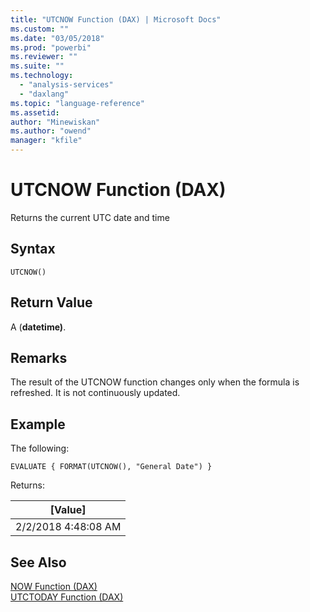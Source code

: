 ```yaml
---
title: "UTCNOW Function (DAX) | Microsoft Docs"
ms.custom: ""
ms.date: "03/05/2018"
ms.prod: "powerbi"
ms.reviewer: ""
ms.suite: ""
ms.technology: 
  - "analysis-services"
  - "daxlang"
ms.topic: "language-reference"
ms.assetid:
author: "Minewiskan"
ms.author: "owend"
manager: "kfile"
---
```

# UTCNOW Function (DAX)
Returns the current UTC date and time
  
## Syntax  
  
```  
UTCNOW()  
```  
  
## Return Value  
A (**datetime)**.  
  
## Remarks  

The result of the UTCNOW function changes only when the formula is refreshed. It is not continuously updated. 
  
## Example  
The following:
  
```  
EVALUATE { FORMAT(UTCNOW(), "General Date") } 
```  

Returns:

|[Value]  |
|---------|
|2/2/2018 4:48:08 AM    |


## See Also  
[NOW Function &#40;DAX&#41;](now-function-dax.md)  
[UTCTODAY Function &#40;DAX&#41;](utctoday-function-dax.md)  
  
